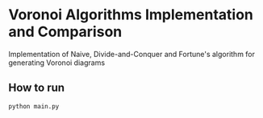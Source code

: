 # Voronoi Algorithms Implementation and Comparison

Implementation of Naive, Divide-and-Conquer and Fortune's algorithm for generating Voronoi diagrams

## How to run

```
python main.py
```
